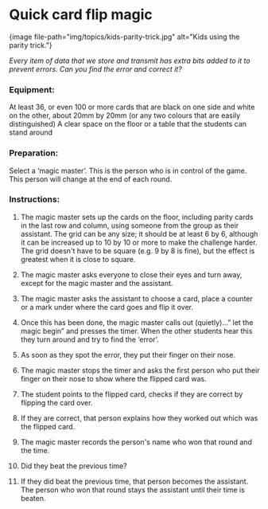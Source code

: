 # Quick card flip magic

{image file-path="img/topics/kids-parity-trick.jpg" alt="Kids using the parity trick."}

*Every item of data that we store and transmit has extra bits added to it to prevent errors.
Can you find the error and correct it?*

### Equipment:

At least 36, or even 100 or more cards that are black on one side and white on the other, about 20mm by 20mm (or any two colours that are easily distinguished)
A clear space on the floor or a table that the students can stand around

### Preparation:

Select a ‘magic master’.
This is the person who is in control of the game.
This person will change at the end of each round.

### Instructions:

1.  The magic master sets up the cards on the floor, including parity cards in the last row and column, using someone from the group as their assistant.
    The grid can be any size; it should be at least 6 by 6, although it can be increased up to 10 by 10 or more to make the challenge harder.
    The grid doesn't have to be square (e.g. 9 by 8 is fine), but the effect is greatest when it is close to square.

2.  The magic master asks everyone to close their eyes and turn away, except for the magic master and the assistant.

3.  The magic master asks the assistant to choose a card, place a counter or a mark under where the card goes and flip it over.   

4.  Once this has been done, the magic master calls out (quietly)…” let the magic begin” and presses the timer.
    When the other students hear this they turn around and try to find the ‘error’.

5.  As soon as they spot the error, they put their finger on their nose.

6.  The magic master stops the timer and asks the first person who put their finger on their nose to show where the flipped card was.

7.  The student points to the flipped card, checks if they are correct by flipping the card over.

8.  If they are correct, that person explains how they worked out which was the flipped card.

9.  The magic master records the person's name who won that round and the time.

10.  Did they beat the previous time?

11.  If they did beat the previous time, that person becomes the assistant.
    The person who won that round stays the assistant until their time is beaten.
